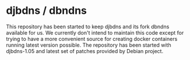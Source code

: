 # djbdns / dbndns

This repository has been started to keep djbdns and its fork dbndns available for us. We currently don't intend to maintain this code except for trying to have a more convenient source for creating docker containers running latest version possible. The repository has been started with djbdns-1.05 and latest set of patches provided by Debian project.
